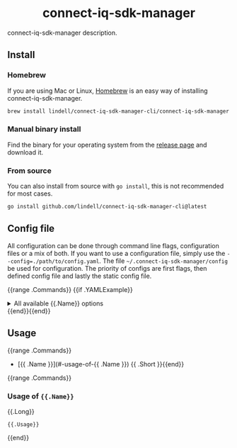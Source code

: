 <h1 align="center">
  connect-iq-sdk-manager
</h1>

connect-iq-sdk-manager description.

## Install

### Homebrew
If you are using Mac or Linux, [Homebrew](https://brew.sh/) is an easy way of installing connect-iq-sdk-manager.
```bash
brew install lindell/connect-iq-sdk-manager-cli/connect-iq-sdk-manager
```

### Manual binary install
Find the binary for your operating system from the [release page](https://github.com/lindell/connect-iq-sdk-manager-cli/releases) and download it.

### From source
You can also install from source with `go install`, this is not recommended for most cases.
```bash
go install github.com/lindell/connect-iq-sdk-manager-cli@latest
```

## Config file

All configuration can be done through command line flags, configuration files or a mix of both. If you want to use a configuration file, simply use the `--config=./path/to/config.yaml`. The file `~/.connect-iq-sdk-manager/config` be used for configuration. The priority of configs are first flags, then defined config file and lastly the static config file.

{{range .Commands}}
{{if .YAMLExample}}
<details>
  <summary>All available {{.Name}} options</summary>

```yaml
{{ .YAMLExample }}
```
</details>
{{end}}{{end}}

## Usage
{{range .Commands}}
* [{{ .Name }}](#-usage-of-{{ .Name }}) {{ .Short }}{{end}}

{{range .Commands}}
### Usage of `{{.Name}}`
{{.Long}}
```
{{.Usage}}
```

{{end}}
